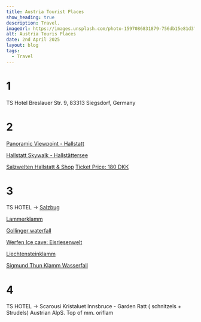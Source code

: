 ```yaml
---
title: Austria Tourist Places
show_heading: true
description: Travel.
imageUrl: https://images.unsplash.com/photo-1597086831879-756db15e81d3?ixlib=rb-4.1.0&ixid=M3wxMjA3fDB8MHxwaG90by1wYWdlfHx8fGVufDB8fHx8fA%3D%3D&auto=format&fit=crop&w=250&q=80
alt: Austria Touris Places
date: 2nd April 2025
layout: blog
tags:
  - Travel
---
```

# 1
TS Hotel
Breslauer Str. 9, 83313 Siegsdorf, Germany

# 2

[Panoramic Viewpoint - Hallstatt](https://maps.app.goo.gl/LzTD6JKoNy9oykR58?g_st=ipc)

[Hallstatt Skywalk - Hallstättersee](https://maps.app.goo.gl/pwgAF1Ss8BbTiuG77?g_st=ipc)

[Salzwelten Hallstatt & Shop](https://maps.app.goo.gl/aopcbfkfs38tD5YR6?g_st=ipc)
[Ticket Price: 180 DKK](https://www.salzwelten.at/de/hallstatt/preise-oeffnungszeiten)

# 3
TS HOTEL →
[Salzbug](https://maps.app.goo.gl/WHhRQDyhowWkMLnr5?g_st=ipc)

[Lammerklamm](https://maps.app.goo.gl/ingeDct29C65CzhdA?g_st=ipc)

[Gollinger waterfall](https://maps.app.goo.gl/25xEYRugPAYMpNsY9?g_st=ipc)

[Werfen Ice cave: Eisriesenwelt](https://maps.app.goo.gl/wD2VMycfBwtxbotR6?g_st=ipc)

[Liechtensteinklamm](https://maps.app.goo.gl/on7oimDd5YWEXnh1A?g_st=ipc)

[Sigmund Thun Klamm Wasserfall](https://maps.app.goo.gl/9DQFdzezSVLUyY2w8?g_st=ipc)

# 4
TS HOTEL → Scarousi Kristaluet
Innsbruce - Garden Ratt
( schnitzels + Strudels)
Austrian AlpS.
Top of mm.
oriflam
